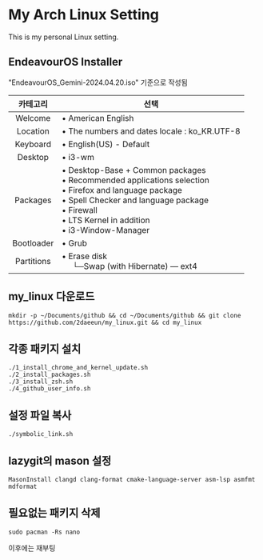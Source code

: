 # My Arch Linux Setting
This is my personal Linux setting.

## EndeavourOS Installer
"EndeavourOS_Gemini-2024.04.20.iso" 기준으로 작성됨

|카테고리|<center>선택</center>|
|:---:|---|
| Welcome | • American English |
| Location | • The numbers and dates locale : ko_KR.UTF-8 |
| Keyboard | • English(US) - Default |
| Desktop | • i3-wm |
| Packages | • Desktop-Base + Common packages </br>• Recommended applications selection </br>• Firefox and language package </br>• Spell Checker and language package </br>• Firewall </br>• LTS Kernel in addition </br>• i3-Window-Manager|
| Bootloader | • Grub |
| Partitions | • Erase disk </br> &nbsp;&nbsp;&nbsp;&nbsp;&nbsp;└─Swap (with Hibernate) ― ext4|


## my_linux 다운로드
```
mkdir -p ~/Documents/github && cd ~/Documents/github && git clone https://github.com/2daeeun/my_linux.git && cd my_linux
```

## 각종 패키지 설치
```
./1_install_chrome_and_kernel_update.sh
./2_install_packages.sh
./3_install_zsh.sh
./4_github_user_info.sh
```

## 설정 파일 복사
```
./symbolic_link.sh
```

## lazygit의 mason 설정
```
MasonInstall clangd clang-format cmake-language-server asm-lsp asmfmt mdformat
```

## 필요없는 패키지 삭제
```
sudo pacman -Rs nano
```

이후에는 재부팅
